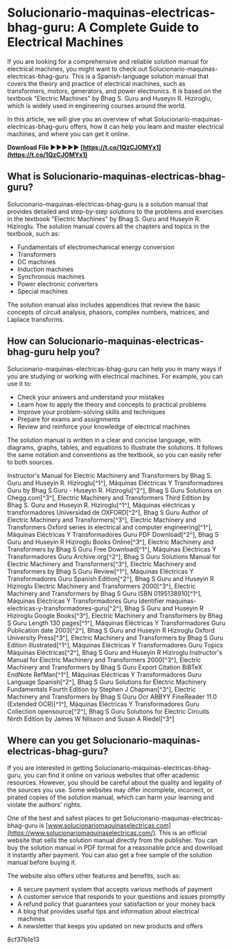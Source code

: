 # Solucionario-maquinas-electricas-bhag-guru: A Complete Guide to Electrical Machines
 
If you are looking for a comprehensive and reliable solution manual for electrical machines, you might want to check out Solucionario-maquinas-electricas-bhag-guru. This is a Spanish-language solution manual that covers the theory and practice of electrical machines, such as transformers, motors, generators, and power electronics. It is based on the textbook "Electric Machines" by Bhag S. Guru and Huseyin R. Hiziroglu, which is widely used in engineering courses around the world.
 
In this article, we will give you an overview of what Solucionario-maquinas-electricas-bhag-guru offers, how it can help you learn and master electrical machines, and where you can get it online.
 
**Download File ►►►►► [https://t.co/1QzCJOMYx1](https://t.co/1QzCJOMYx1)**


 
## What is Solucionario-maquinas-electricas-bhag-guru?
 
Solucionario-maquinas-electricas-bhag-guru is a solution manual that provides detailed and step-by-step solutions to the problems and exercises in the textbook "Electric Machines" by Bhag S. Guru and Huseyin R. Hiziroglu. The solution manual covers all the chapters and topics in the textbook, such as:
 
- Fundamentals of electromechanical energy conversion
- Transformers
- DC machines
- Induction machines
- Synchronous machines
- Power electronic converters
- Special machines

The solution manual also includes appendices that review the basic concepts of circuit analysis, phasors, complex numbers, matrices, and Laplace transforms.
 
## How can Solucionario-maquinas-electricas-bhag-guru help you?
 
Solucionario-maquinas-electricas-bhag-guru can help you in many ways if you are studying or working with electrical machines. For example, you can use it to:

- Check your answers and understand your mistakes
- Learn how to apply the theory and concepts to practical problems
- Improve your problem-solving skills and techniques
- Prepare for exams and assignments
- Review and reinforce your knowledge of electrical machines

The solution manual is written in a clear and concise language, with diagrams, graphs, tables, and equations to illustrate the solutions. It follows the same notation and conventions as the textbook, so you can easily refer to both sources.
 
Instructor's Manual for Electric Machinery and Transformers by Bhag S. Guru and Huseyin R. Hiziroglu[^1^],  Máquinas Eléctricas Y Transformadores Guru by Bhag S.Guru - Huseyin R. Hiziroglu[^2^],  Bhag S Guru Solutions on Chegg.com[^3^],  Electric Machinery and Transformers Third Edition by Bhag S. Guru and Huseyin R. Hiziroglu[^1^],  Máquinas eléctricas y transformadores Universidad de OXFORD[^2^],  Bhag S Guru Author of Electric Machinery and Transformers[^3^],  Electric Machinery and Transformers Oxford series in electrical and computer engineering[^1^],  Máquinas Eléctricas Y Transformadores Guru PDF Download[^2^],  Bhag S Guru and Huseyin R Hiziroglu Books Online[^3^],  Electric Machinery and Transformers by Bhag S Guru Free Download[^1^],  Máquinas Eléctricas Y Transformadores Guru Archive.org[^2^],  Bhag S Guru Solutions Manual for Electric Machinery and Transformers[^3^],  Electric Machinery and Transformers by Bhag S Guru Review[^1^],  Máquinas Eléctricas Y Transformadores Guru Spanish Edition[^2^],  Bhag S Guru and Huseyin R Hiziroglu Electric Machinery and Transformers 2000[^3^],  Electric Machinery and Transformers by Bhag S Guru ISBN 0195138910[^1^],  Máquinas Eléctricas Y Transformadores Guru Identifier maquinas-electricas-y-transformadores-guru[^2^],  Bhag S Guru and Huseyin R Hiziroglu Google Books[^3^],  Electric Machinery and Transformers by Bhag S Guru Length 130 pages[^1^],  Máquinas Eléctricas Y Transformadores Guru Publication date 2003[^2^],  Bhag S Guru and Huseyin R Hiziroglu Oxford University Press[^3^],  Electric Machinery and Transformers by Bhag S Guru Edition illustrated[^1^],  Máquinas Eléctricas Y Transformadores Guru Topics Máquinas Eléctricas[^2^],  Bhag S Guru and Huseyin R Hiziroglu Instructor's Manual for Electric Machinery and Transformers 2000[^3^],  Electric Machinery and Transformers by Bhag S Guru Export Citation BiBTeX EndNote RefMan[^1^],  Máquinas Eléctricas Y Transformadores Guru Language Spanish[^2^],  Bhag S Guru Solutions for Electric Machinery Fundamentals Fourth Edition by Stephen J Chapman[^3^],  Electric Machinery and Transformers by Bhag S Guru Ocr ABBYY FineReader 11.0 (Extended OCR)[^1^],  Máquinas Eléctricas Y Transformadores Guru Collection opensource[^2^],  Bhag S Guru Solutions for Electric Circuits Ninth Edition by James W Nilsson and Susan A Riedel[^3^]
 
## Where can you get Solucionario-maquinas-electricas-bhag-guru?
 
If you are interested in getting Solucionario-maquinas-electricas-bhag-guru, you can find it online on various websites that offer academic resources. However, you should be careful about the quality and legality of the sources you use. Some websites may offer incomplete, incorrect, or pirated copies of the solution manual, which can harm your learning and violate the authors' rights.
 
One of the best and safest places to get Solucionario-maquinas-electricas-bhag-guru is [www.solucionariomaquinaselectricas.com](https://www.solucionariomaquinaselectricas.com/). This is an official website that sells the solution manual directly from the publisher. You can buy the solution manual in PDF format for a reasonable price and download it instantly after payment. You can also get a free sample of the solution manual before buying it.
 
The website also offers other features and benefits, such as:

- A secure payment system that accepts various methods of payment
- A customer service that responds to your questions and issues promptly
- A refund policy that guarantees your satisfaction or your money back
- A blog that provides useful tips and information about electrical machines
- A newsletter that keeps you updated on new products and offers

 8cf37b1e13
 
